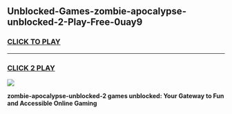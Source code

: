 
## Unblocked-Games-zombie-apocalypse-unblocked-2-Play-Free-0uay9
<h3>
<a href="https://premium76.site?title=zombie-apocalypse-unblocked-2&ref=20M">CLICK TO PLAY</a></h3>
<hr>

<h3>
<a href="https://premium76.site?title=zombie-apocalypse-unblocked-2&ref=20M">CLICK 2 PLAY</a>
  
</h3>

<a href="https://premium76.site?title=zombie-apocalypse-unblocked-2&ref=19M"><img src="https://clearcache.store/games.png"></a>


**zombie-apocalypse-unblocked-2 games unblocked: Your Gateway to Fun and Accessible Online Gaming**
